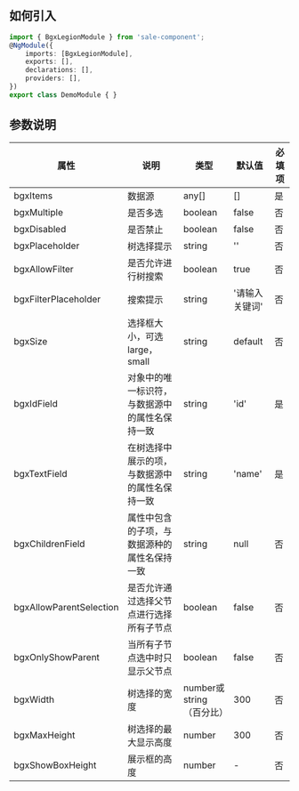 
## 如何引入 ##
``` typescript
import { BgxLegionModule } from 'sale-component';
@NgModule({
    imports: [BgxLegionModule],
    exports: [],
    declarations: [],
    providers: [],
})
export class DemoModule { }
```

## 参数说明 ##
属性|说明|类型|默认值|必填项
---|---|---|---|---
bgxItems|数据源 |	any[]	|[]|是
bgxMultiple  |	是否多选|	boolean	|false|否
bgxDisabled  |	是否禁止|	boolean|	false|否
bgxPlaceholder| 树选择提示|string| ''|否
bgxAllowFilter  | 是否允许进行树搜索 | boolean| true| 否
bgxFilterPlaceholder  |	搜索提示|	string|	'请输入关键词'|否
bgxSize|选择框大小，可选 large，small|string|default|否
bgxIdField  |	对象中的唯一标识符，与数据源中的属性名保持一致	| string | 'id'	|是
bgxTextField | 在树选择中展示的项，与数据源中的属性名保持一致 | string | 'name' |是
bgxChildrenField | 属性中包含的子项，与数据源种的属性名保持一致 | string | null |否
bgxAllowParentSelection | 是否允许通过选择父节点进行选择所有子节点| boolean|false|否
bgxOnlyShowParent | 当所有子节点选中时只显示父节点| boolean|false|否
bgxWidth|树选择的宽度|number或string（百分比）|300|否
bgxMaxHeight|树选择的最大显示高度|number|300|否
bgxShowBoxHeight|展示框的高度|number|-|否

